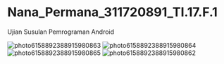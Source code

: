 # Nana_Permana_311720891_TI.17.F.1
Ujian Susulan Pemrograman Android

![photo6158892388915980863](https://user-images.githubusercontent.com/57423129/89712393-e2c61c00-d9ba-11ea-97c3-f7c8aa5f2624.jpg)
![photo6158892388915980864](https://user-images.githubusercontent.com/57423129/89712394-e3f74900-d9ba-11ea-90dc-7864f4ca360f.jpg)
![photo6158892388915980865](https://user-images.githubusercontent.com/57423129/89712395-e48fdf80-d9ba-11ea-89d1-d2ce1ea156c4.jpg)
![photo6158892388915980862](https://user-images.githubusercontent.com/57423129/89712396-e5287600-d9ba-11ea-8dee-2c02476034ed.jpg)

